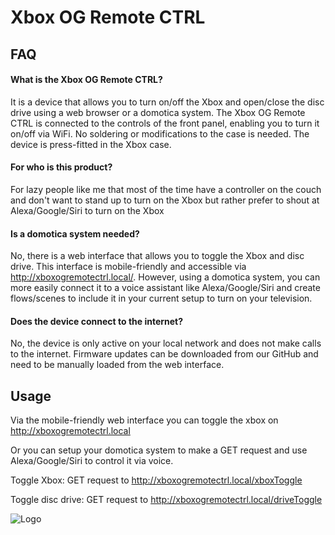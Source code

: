 
# Xbox OG Remote CTRL




## FAQ

#### What is the Xbox OG Remote CTRL?

It is a device that allows you to turn on/off the Xbox and open/close the disc drive using a web browser or a domotica system. The Xbox OG Remote CTRL is connected to the controls of the front panel, enabling you to turn it on/off via WiFi. No soldering or modifications to the case is needed. The device is press-fitted in the Xbox case.

#### For who is this product?

For lazy people like me that most of the time have a controller on the couch and don't want to stand up to turn on the Xbox but rather prefer to shout at Alexa/Google/Siri to turn on the Xbox

#### Is a domotica system needed?

No, there is a web interface that allows you to toggle the Xbox and disc drive. This interface is mobile-friendly and accessible via http://xboxogremotectrl.local/. However, using a domotica system, you can more easily connect it to a voice assistant like Alexa/Google/Siri and create flows/scenes to include it in your current setup to turn on your television.

#### Does the device connect to the internet?

No, the device is only active on your local network and does not make calls to the internet. Firmware updates can be downloaded from our GitHub and need to be manually loaded from the web interface. 


## Usage

Via the mobile-friendly web interface you can toggle the xbox on http://xboxogremotectrl.local

Or you can setup your domotica system to make a GET request and use Alexa/Google/Siri to control it via voice.

Toggle Xbox: GET request to http://xboxogremotectrl.local/xboxToggle

Toggle disc drive: GET request to http://xboxogremotectrl.local/driveToggle

![Logo]([https://dev-to-uploads.s3.amazonaws.com/uploads/articles/th5xamgrr6se0x5ro4g6.png](https://i.imgur.com/HN90IPR.png))

